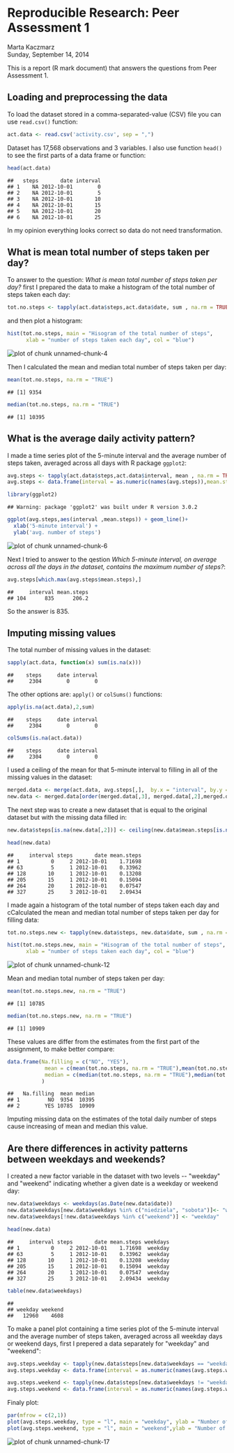 # Reproducible Research: Peer Assessment 1
Marta Kaczmarz  
Sunday, September 14, 2014  


This is a report (R mark document) that answers the questions from Peer Assessment 1. 


## Loading and preprocessing the data

To load the dataset stored in a comma-separated-value (CSV) file you can use ```read.csv()``` function:

```r
act.data <- read.csv('activity.csv', sep = ",")
```
Dataset has 17,568 observations and 3 variables. I also use function ```head()``` to see the first parts of a data frame or function:

```r
head(act.data)
```

```
##   steps       date interval
## 1    NA 2012-10-01        0
## 2    NA 2012-10-01        5
## 3    NA 2012-10-01       10
## 4    NA 2012-10-01       15
## 5    NA 2012-10-01       20
## 6    NA 2012-10-01       25
```
In my opinion everything looks correct so data do not need transformation.

## What is mean total number of steps taken per day?

To answer to the question: *What is mean total number of steps taken per day?* first I prepared the data to make a histogram of the total number of steps taken each day:

```r
tot.no.steps <- tapply(act.data$steps,act.data$date, sum , na.rm = TRUE)
```
and then plot a histogram:

```r
hist(tot.no.steps, main = "Hisogram of the total number of steps", 
      xlab = "number of steps taken each day", col = "blue")
```

![plot of chunk unnamed-chunk-4](./PA1_template_files/figure-html/unnamed-chunk-4.png) 

Then I calculated the mean and median total number of steps taken per day:

```r
mean(tot.no.steps, na.rm = "TRUE")
```

```
## [1] 9354
```

```r
median(tot.no.steps, na.rm = "TRUE")
```

```
## [1] 10395
```

## What is the average daily activity pattern?

I made a time series plot of the 5-minute interval and the average number of steps taken, averaged across all days with R package ```ggplot2```:

```r
avg.steps <- tapply(act.data$steps,act.data$interval, mean , na.rm = TRUE)
avg.steps <- data.frame(interval = as.numeric(names(avg.steps)),mean.steps = as.vector(avg.steps))

library(ggplot2)
```

```
## Warning: package 'ggplot2' was built under R version 3.0.2
```

```r
ggplot(avg.steps,aes(interval ,mean.steps)) + geom_line()+
  xlab('5-minute interval') +
  ylab('avg. number of steps')
```

![plot of chunk unnamed-chunk-6](./PA1_template_files/figure-html/unnamed-chunk-6.png) 
  
Next
I tried to answer to the qestion *Which 5-minute interval, on average across all the days in the dataset, contains the maximum number of steps?*:

```r
avg.steps[which.max(avg.steps$mean.steps),]
```

```
##     interval mean.steps
## 104      835      206.2
```
So the answer is 835.

## Imputing missing values

The total number of missing values in the dataset:

```r
sapply(act.data, function(x) sum(is.na(x)))
```

```
##    steps     date interval 
##     2304        0        0
```

The other options are: ```apply()``` or ```colSums()``` functions:

```r
apply(is.na(act.data),2,sum)
```

```
##    steps     date interval 
##     2304        0        0
```

```r
colSums(is.na(act.data))
```

```
##    steps     date interval 
##     2304        0        0
```

I used a ceiling of the mean for that 5-minute interval to filling in all of the missing values in the dataset:

```r
merged.data <- merge(act.data, avg.steps[,],  by.x = "interval", by.y = "interval", sort = FALSE)
new.data <- merged.data[order(merged.data[,3], merged.data[,2],merged.data[,1]), ]
```

The next step was to create a new dataset that is equal to the original dataset but with the missing data filled in:

```r
new.data$steps[is.na(new.data[,2])] <- ceiling(new.data$mean.steps[is.na(new.data[,2])])

head(new.data)
```

```
##     interval steps       date mean.steps
## 1          0     2 2012-10-01    1.71698
## 63         5     1 2012-10-01    0.33962
## 128       10     1 2012-10-01    0.13208
## 205       15     1 2012-10-01    0.15094
## 264       20     1 2012-10-01    0.07547
## 327       25     3 2012-10-01    2.09434
```

I made again a histogram of the total number of steps taken each day and cCalculated the mean and median total number of steps taken per day for filling data:


```r
tot.no.steps.new <- tapply(new.data$steps, new.data$date, sum , na.rm = TRUE)

hist(tot.no.steps.new, main = "Hisogram of the total number of steps", 
      xlab = "number of steps taken each day", col = "blue")
```

![plot of chunk unnamed-chunk-12](./PA1_template_files/figure-html/unnamed-chunk-12.png) 

Mean and median total number of steps taken per day:

```r
mean(tot.no.steps.new, na.rm = "TRUE")
```

```
## [1] 10785
```

```r
median(tot.no.steps.new, na.rm = "TRUE")
```

```
## [1] 10909
```

These values are differ from the estimates from the first part of the assignment, to make better compare:

```r
data.frame(Na.filling = c("NO", "YES"),
            mean = c(mean(tot.no.steps, na.rm = "TRUE"),mean(tot.no.steps.new, na.rm = "TRUE")),
            median = c(median(tot.no.steps, na.rm = "TRUE"),median(tot.no.steps.new, na.rm = "TRUE")) 
           )
```

```
##   Na.filling  mean median
## 1         NO  9354  10395
## 2        YES 10785  10909
```
Imputing missing data on the estimates of the total daily number of steps cause increasing of mean and median this value.


## Are there differences in activity patterns between weekdays and weekends?

I created a new factor variable in the dataset with two levels -- "weekday" and "weekend" indicating whether a given date is a weekday or weekend day:

```r
new.data$weekdays <- weekdays(as.Date(new.data$date))
new.data$weekdays[new.data$weekdays %in% c("niedziela", "sobota")]<- "weekend"
new.data$weekdays[!new.data$weekdays %in% c("weekend")] <- "weekday"

head(new.data)
```

```
##     interval steps       date mean.steps weekdays
## 1          0     2 2012-10-01    1.71698  weekday
## 63         5     1 2012-10-01    0.33962  weekday
## 128       10     1 2012-10-01    0.13208  weekday
## 205       15     1 2012-10-01    0.15094  weekday
## 264       20     1 2012-10-01    0.07547  weekday
## 327       25     3 2012-10-01    2.09434  weekday
```

```r
table(new.data$weekdays)
```

```
## 
## weekday weekend 
##   12960    4608
```

To make a panel plot containing a time series plot of the 5-minute interval and the average number of steps taken, averaged across all weekday days or weekend days, first I prepered a data separately for "weekday" and "weekend":


```r
avg.steps.weekday <- tapply(new.data$steps[new.data$weekdays == "weekday"],new.data$interval[new.data$weekdays == "weekday"], mean)
avg.steps.weekday <- data.frame(interval = as.numeric(names(avg.steps.weekday)),mean.steps = as.vector(avg.steps.weekday))

avg.steps.weekend <- tapply(new.data$steps[new.data$weekdays != "weekday"],new.data$interval[new.data$weekdays != "weekday"], mean)
avg.steps.weekend <- data.frame(interval = as.numeric(names(avg.steps.weekend)),mean.steps = as.vector(avg.steps.weekend))
```

Finaly plot:


```r
par(mfrow = c(2,1))
plot(avg.steps.weekday, type = "l", main = "weekday", ylab = "Number of steps")
plot(avg.steps.weekend, type = "l", main = "weekend",ylab = "Number of steps")
```

![plot of chunk unnamed-chunk-17](./PA1_template_files/figure-html/unnamed-chunk-17.png) 
